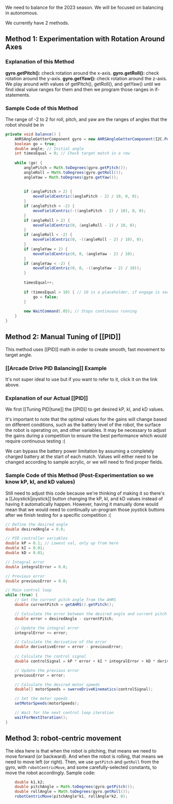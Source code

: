 We need to balance for the 2023 season. We will be focused on balancing in autonomous.

We currently have 2 methods.

## Method 1: Experimentation with Rotation Around Axes

### Explanation of this Method
**gyro.getPitch():** check rotation around the x-axis.
**gyro.getRoll():** check rotation around the y-axis.
**gyro.getYaw():** check rotation around the z-axis.
We play around with values of getPitch(), getRoll(), and getYaw() until we find ideal value ranges for them and then we program those ranges in if-statements.

### Sample Code of this Method 
The range of -2 to 2 for roll, pitch, and yaw are the ranges of angles that the robot should be in

```java
private void balance() {
	AHRSAngleGetterComponent gyro = new AHRSAngleGetterComponent(I2C.Port.kMXP); // Port on the RIO
	boolean go = true;
	double angle; // Initial angle
	int timesEqual = 0; // Check target match in a row
	
	while (go) {
		anglePitch = Math.toDegrees(gyro.getPitch());
		angleRoll = Math.toDegrees(gyro.getRoll());
		angleYaw = Math.toDegrees(gyro.getYaw());
		
		
		if (anglePitch > 2) {
			moveFieldCentric((anglePitch - 2) / 10, 0, 0);
		}
		if (anglePitch < -2) {
			moveFieldCentric(-((anglePitch - 2) / 10), 0, 0);
		}
		if (angleRoll > 2) {
			moveFieldCentric(0, (angleRoll - 2) / 10, 0);
		}
		if (angleRoll < -2) {
			moveFieldCentric(0, -((angleRoll - 2) / 10), 0);
		}
		if (angleYaw > 2) {
			moveFieldCentric(0, 0, (angleYaw - 2) / 10);
		}
		if (angleYaw < -2) {
			moveFieldCentric(0, 0, -((angleYaw - 2) / 10));
		}
		
		timesEqual++;
		
		if (timesEqual > 10) { // 10 is a placeholder, if engage is secured
			go = false;
		}
			
		new WaitCommand(.05); // Stops continuous running
	}
}
```

## Method 2: Manual Tuning of [[PID]]

This method uses [[PID]] math in order to create smooth, fast movement to target angle.

### [[Arcade Drive PID Balancing]] Example
It's not super ideal to use but if you want to refer to it, click it on the link above.

### Explanation of our Actual [[PID]]
We first [[Tuning PID|tune]] the [[PID]] to get desired kP, kI, and kD values.

It's important to note that the optimal values for the gains will change based on different conditions, such as the battery level of the robot, the surface the robot is operating on, and other variables. It may be necessary to adjust the gains during a competition to ensure the best performance which would require continuous testing :(

We can bypass the battery power limitation by assuming a completely charged battery at the start of each match. Values will either need to be changed according to sample acrylic, or we will need to find proper fields.

### Sample Code of this Method (Post-Experimentation so we know kP, kI, and kD values)
Still need to adjust this code because we're thinking of making it so there's a [[Joystick|joystick]] button changing the kP, kI, and kD values instead of having it automatically happen. However, having it manually done would mean that we would need to continually un-program those joystick buttons after we finish testing for a specific competition :(

```java
// Define the desired angle
double desiredAngle = 0.0;

// PID controller variables
double kP = 0.1; // Lowest val, only up from here
double kI = 0.01;
double kD = 0.01;

// Integral error
double integralError = 0.0;

// Previous error
double previousError = 0.0;

// Main control loop
while (true) {
    // Get the current pitch angle from the AHRS
    double currentPitch = getAHRS().getPitch();

    // Calculate the error between the desired angle and current pitch
    double error = desiredAngle - currentPitch;

    // Update the integral error
    integralError += error;

    // Calculate the derivative of the error
    double derivativeError = error - previousError;
    
    // Calculate the control signal
    double controlSignal = kP * error + kI * integralError + kD * derivativeError;

    // Update the previous error
    previousError = error;

    // Calculate the desired motor speeds
    double[] motorSpeeds = swerveDriveKinematics(controlSignal);

    // Set the motor speeds
    setMotorSpeeds(motorSpeeds);

    // Wait for the next control loop iteration
    waitForNextIteration();
}
```

## Method 3: robot-centric movement
The idea here is that when the robot is pitching,
that means we need to move forward (or backward).
And when the robot is rolling,
that means we need to move left (or right).
Then, we use `getPitch` and `getRoll` from the gyro,
with `robotCentricMove`, and some carefully-selected constants,
to move the robot accordingly.
Sample code:
```java
	double k1,k2;
	double pitchAngle = Math.toDegrees(gyro.getPitch());
	double rollAngle = Math.toDegrees(gyro.getRoll());
	robotCentricMove(pitchAngle*k1, rollAngle*k2, 0);
```
